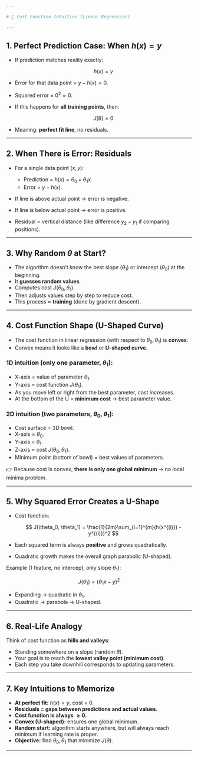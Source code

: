 ```yaml
---

# 📘 Cost Function Intuition (Linear Regression)

---
```


## 1. Perfect Prediction Case: When $h(x) = y$

* If prediction matches reality exactly:

  $$
  h(x) = y
  $$

* Error for that data point = $y - h(x) = 0$.

* Squared error = $0^2 = 0$.

* If this happens for **all training points**, then:

  $$
  J(\theta) = 0
  $$

* Meaning: **perfect fit line**, no residuals.

---

## 2. When There is Error: Residuals

* For a single data point $(x, y)$:

  * Prediction = $h(x) = \theta_0 + \theta_1 x$.
  * Error = $y - h(x)$.

* If line is above actual point → error is negative.

* If line is below actual point → error is positive.

* Residual = vertical distance (like difference $y_2 - y_1$ if comparing positions).

---

## 3. Why Random $\theta$ at Start?

* The algorithm doesn’t know the best slope ($\theta_1$) or intercept ($\theta_0$) at the beginning.
* It **guesses random values**.
* Computes cost $J(\theta_0, \theta_1)$.
* Then adjusts values step by step to reduce cost.
* This process = **training** (done by gradient descent).

---

## 4. Cost Function Shape (U-Shaped Curve)

* The cost function in linear regression (with respect to $\theta_0, \theta_1$) is **convex**.
* Convex means it looks like a **bowl** or **U-shaped curve**.

### 1D intuition (only one parameter, $\theta_1$):

* X-axis = value of parameter $\theta_1$.
* Y-axis = cost function $J(\theta_1)$.
* As you move left or right from the best parameter, cost increases.
* At the bottom of the U = **minimum cost** → best parameter value.

### 2D intuition (two parameters, $\theta_0, \theta_1$):

* Cost surface = 3D bowl.
* X-axis = $\theta_0$.
* Y-axis = $\theta_1$.
* Z-axis = cost $J(\theta_0, \theta_1)$.
* Minimum point (bottom of bowl) = best values of parameters.

👉 Because cost is convex, **there is only one global minimum** → no local minima problem.

---

## 5. Why Squared Error Creates a U-Shape

* Cost function:

  $$
  J(\theta_0, \theta_1) = \frac{1}{2m}\sum_{i=1}^{m}(h(x^{(i)}) - y^{(i)})^2
  $$

* Each squared term is always **positive** and grows quadratically.

* Quadratic growth makes the overall graph parabolic (U-shaped).

Example (1 feature, no intercept, only slope $\theta_1$):

$$
J(\theta_1) = (\theta_1 x - y)^2
$$

* Expanding → quadratic in $\theta_1$.
* Quadratic → parabola → U-shaped.

---

## 6. Real-Life Analogy

Think of cost function as **hills and valleys**:

* Standing somewhere on a slope (random $\theta$).
* Your goal is to reach the **lowest valley point (minimum cost)**.
* Each step you take downhill corresponds to updating parameters.

---

## 7. Key Intuitions to Memorize

* **At perfect fit:** $h(x) = y$, cost = 0.
* **Residuals = gaps between predictions and actual values.**
* **Cost function is always $\geq 0$.**
* **Convex (U-shaped):** ensures one global minimum.
* **Random start:** algorithm starts anywhere, but will always reach minimum if learning rate is proper.
* **Objective:** find $\theta_0, \theta_1$ that minimize $J(\theta)$.

---